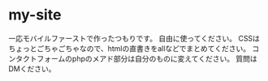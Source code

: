 # my-site
一応モバイルファーストで作ったつもりです。
自由に使ってください。
CSSはちょっとごちゃごちゃなので、htmlの直書きをallなどでまとめてください。
コンタクトフォームのphpのメアド部分は自分のものに変えてください。
質問はDMください。
